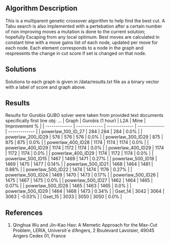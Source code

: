 ## Algorithm Description
This is a multiparent genetic crossover algorithm to help find the best cut. A Tabu search is also implemented with a pertebation after a certain number of non improving moves a mutation is done to the current solution; hopefully Escaping from any local optimum. Best moves are calculated in constant time with a move gains list of each node, updated per move for each node. Each element corresponds to a node in the graph and respresents the change in cut score if set is changed on that node. 

## Solutions
Solutions to each graph is given in /data/results.txt file as a binary vector with a label of score and graph above.

## Results
Results for Gurobis QUBO solver were taken from provided text documents specifically first line obj: ...
| Graph  | Gurobis (1 hour) | L2A | Mine | Improvement % |
| ------------- | ------------- | ------------- | ------------- | ------------- | 
| powerlaw_100_ID_27 | 284 | 284 | 284 | 0.0% | 
| powerlaw_200_ID29 | 576 | 576 | 576 | 0.0% | 
| powerlaw_300_ID29 | 875 | 875 | 875 | 0.0% | 
| powerlaw_400_ID28 | 1174 | 1174 | 1174 | 0.0% | 
| powerlaw_400_ID29 | 1174 | 1172 | 1174 | 0.0% | 
| powerlaw_400_ID29 | 1174 | 1172 | 1174 | 0.0% | 
| powerlaw_400_ID29 | 1174 | 1172 | 1174 | 0.0% | 
| powerlaw_500_ID15 | 1467 | 1469 | 1471 | 0.27% | 
| powerlaw_500_ID18 | 1469 | 1475 | 1477 | 0.14% | 
| powerlaw_500_ID21 | 1468 | 1464 | 1481 | 0.88% | 
| powerlaw_500_ID22 | 1474 | 1474 | 1176 | 0.27% | 
| powerlaw_500_ID24 | 1469 | 1470 | 1473 | 0.17% | 
| powerlaw_500_ID26 | 1475 | 1467 | 1475 | 0.0% | 
| powerlaw_500_ID27 | 1462 | 1464 | 1465 | 0.07% | 
| powerlaw_500_ID28 | 1465 | 1463 | 1465 | 0.0% | 
| powerlaw_500_ID29 | 1464 | 1468 | 1473 | 0.34% | 
| Gset_14 | 3042 | 3064 | 3063 | -0.03% | 
| Gset_15 | 3033 | 3050 | 3050 | 0.0% | 

## References

1) Qinghua Wu and Jin-Kao Hao: A Memetic Approach for the Max-Cut Problem, LERIA, Universit´e d’Angers, 2 Boulevard Lavoisier, 49045 Angers Cedex 01, France
